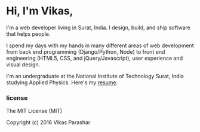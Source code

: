 # Hi, I'm Vikas,
I'm a web developer living in Surat, India. I design, build, and ship software that helps people.

I spend my days with my hands in many different areas of web development from back end programming (Django/Python, Node) to front end engineering (HTML5, CSS, and jQuery/Javascript), user experience and visual design.

I'm an undergraduate at the National Institute of Technology Surat, India studying Applied Physics. Here's my [resume](http://vikasparashar.in/vikas-parashar-resume.pdf).

### license
The MIT License (MIT)

Copyright (c) 2016 Vikas Parashar